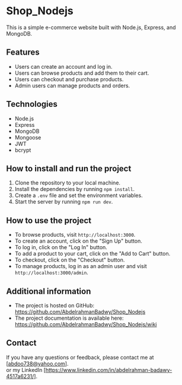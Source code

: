 # Shop_Nodejs

This is a simple e-commerce website built with Node.js, Express, and MongoDB.

## Features

* Users can create an account and log in.
* Users can browse products and add them to their cart.
* Users can checkout and purchase products.
* Admin users can manage products and orders.

## Technologies

* Node.js
* Express
* MongoDB
* Mongoose
* JWT
* bcrypt

## How to install and run the project

1. Clone the repository to your local machine.
2. Install the dependencies by running `npm install`.
3. Create a `.env` file and set the environment variables.
4. Start the server by running `npm run dev`.

## How to use the project

* To browse products, visit `http://localhost:3000`.
* To create an account, click on the "Sign Up" button.
* To log in, click on the "Log In" button.
* To add a product to your cart, click on the "Add to Cart" button.
* To checkout, click on the "Checkout" button.
* To manage products, log in as an admin user and visit `http://localhost:3000/admin`.

## Additional information

* The project is hosted on GitHub: https://github.com/AbdelrahmanBadwy/Shop_Nodejs
* The project documentation is available here: https://github.com/AbdelrahmanBadwy/Shop_Nodejs/wiki

## Contact


If you have any questions or feedback, please contact me at [abdoo738@yahoo.com].                          
or my LinkedIn [https://www.linkedin.com/in/abdelrahman-badawy-4517a6231/].

